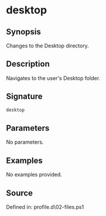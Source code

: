 # desktop

## Synopsis

Changes to the Desktop directory.

## Description

Navigates to the user's Desktop folder.

## Signature

```powershell
desktop
```

## Parameters

No parameters.

## Examples

No examples provided.

## Source

Defined in: profile.d\02-files.ps1
